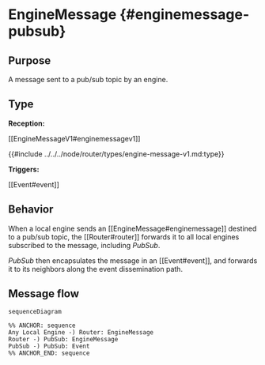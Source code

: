<div class="message">

# EngineMessage {#enginemessage-pubsub}

## Purpose

<!-- --8<-- [start:purpose] -->
A message sent to a pub/sub topic by an engine.
<!-- --8<-- [end:purpose] -->

## Type

<!-- --8<-- [start:type] -->
**Reception:**

[[EngineMessageV1#enginemessagev1]]

{{#include ../../../node/router/types/engine-message-v1.md:type}}

**Triggers:**

[[Event#event]]
<!-- --8<-- [end:type] -->


## Behavior

<!-- --8<-- [start:behavior] -->
When a local engine sends an [[EngineMessage#enginemessage]] destined to a pub/sub topic,
the [[Router#router]] forwards it to all local engines subscribed to the message, including *PubSub*.

*PubSub* then encapsulates the message in an [[Event#event]],
and forwards it to its neighbors along the event dissemination path.
<!-- --8<-- [end:behavior] -->

## Message flow

<!-- --8<-- [start:messages] -->
```mermaid
sequenceDiagram

%% ANCHOR: sequence
Any Local Engine -) Router: EngineMessage
Router -) PubSub: EngineMessage
PubSub -) PubSub: Event
%% ANCHOR_END: sequence
```
<!-- --8<-- [end:messages] -->

</div>
